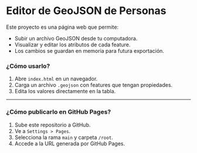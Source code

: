 # Editor de GeoJSON de Personas

Este proyecto es una página web que permite:

- Subir un archivo GeoJSON desde tu computadora.
- Visualizar y editar los atributos de cada feature.
- Los cambios se guardan en memoria para futura exportación.

### ¿Cómo usarlo?

1. Abre `index.html` en un navegador.
2. Carga un archivo `.geojson` con features que tengan propiedades.
3. Edita los valores directamente en la tabla.

---

### ¿Cómo publicarlo en GitHub Pages?

1. Sube este repositorio a GitHub.
2. Ve a `Settings > Pages`.
3. Selecciona la rama `main` y carpeta `/root`.
4. Accede a la URL generada por GitHub Pages.

